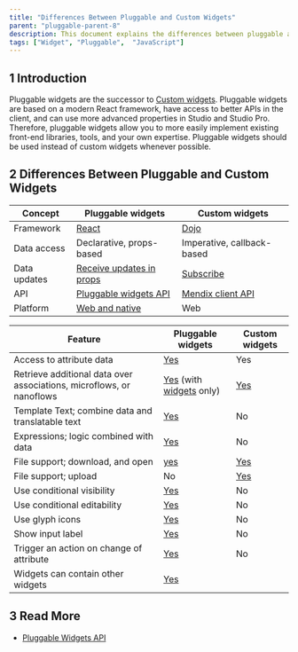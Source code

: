 ```yaml
---
title: "Differences Between Pluggable and Custom Widgets"
parent: "pluggable-parent-8"
description: This document explains the differences between pluggable and custom widgets.
tags: ["Widget", "Pluggable",  "JavaScript"]
---
```


## 1 Introduction

Pluggable widgets are the successor to [Custom widgets](/howto8/extensibility/widget-development). Pluggable widgets are based on a modern React framework, have access to better APIs in the client, and can use more advanced properties in Studio and Studio Pro. Therefore, pluggable widgets allow you to more easily implement existing front-end libraries, tools, and your own expertise. Pluggable widgets should be used instead of custom widgets whenever possible.

## 2 Differences Between Pluggable and Custom Widgets

| Concept      | Pluggable widgets                                                                                     | Custom widgets                                                           |
| ------------ | ----------------------------------------------------------------------------------------------------- | ------------------------------------------------------------------------ |
| Framework    | [React](/apidocs-mxsdk/apidocs/pluggable-widgets#client-component)                                                                         | [Dojo](/howto8/extensibility/widget-development#dojo)                 |
| Data access  | Declarative, props-based                                                                              | Imperative, callback-based                                               |
| Data updates | [Receive updates in props](/apidocs-mxsdk/apidocs/pluggable-widgets-client-apis#dynamic-value) | [Subscribe](https://apidocs.rnd.mendix.com/8/client/mx.data.html#.subscribe) |
| API          | [Pluggable widgets API](/apidocs-mxsdk/apidocs/pluggable-widgets)                                     | [Mendix client API](https://apidocs.rnd.mendix.com/8/client/index.html)                |
| Platform     | [Web and native](/apidocs-mxsdk/apidocs/pluggable-widgets#widget-description)                                                            | Web                                                                      |

| Feature                                                           | Pluggable widgets                                    | Custom widgets                                                        |
| ----------------------------------------------------------------- | ---------------------------------------------------- | --------------------------------------------------------------------- |
| Access to attribute data                                          | [Yes](/apidocs-mxsdk/apidocs/pluggable-widgets-property-types#attribute)    | Yes                                                                   |
| Retrieve additional data over associations, microflows, or nanoflows | [Yes](/apidocs-mxsdk/apidocs/pluggable-widgets-property-types#datasource) (with [widgets](/apidocs-mxsdk/apidocs/pluggable-widgets-property-types#widgets) only)   | [Yes](https://apidocs.rnd.mendix.com/8/client/mx.data.html#.get)          |  |
| Template Text; combine data and translatable text                 | [Yes](/apidocs-mxsdk/apidocs/pluggable-widgets-property-types#texttemplate) | No                                                                    |
| Expressions; logic combined with data                             | [Yes](/apidocs-mxsdk/apidocs/pluggable-widgets-property-types#expression)   | No                                                                    |
| File support; download, and open                           | [yes](/apidocs-mxsdk/apidocs/pluggable-widgets-property-types#file)                                                   | [Yes](https://apidocs.rnd.mendix.com/8/client/mx.data.html#.saveDocument) |
| File support; upload                          | No                                                   | [Yes](https://apidocs.rnd.mendix.com/8/client/mx.data.html#.saveDocument) |
| Use conditional visibility                                        | [Yes](/apidocs-mxsdk/apidocs/pluggable-widgets-property-types#visibility)   | No                                                                    |
| Use conditional editability                                       | [Yes](/apidocs-mxsdk/apidocs/pluggable-widgets-property-types#editability)  | No                                                                    |
| Use glyph icons                                                   | [Yes](/apidocs-mxsdk/apidocs/pluggable-widgets-property-types#icon)         | No                                                                    |
| Show input label                                                  | [Yes](/apidocs-mxsdk/apidocs/pluggable-widgets-property-types#label)        | No                                                                    |
| Trigger an action on change of attribute                          | [Yes](/apidocs-mxsdk/apidocs/pluggable-widgets-property-types#attribute)    | No                                                                    |
| Widgets can contain other widgets                                 | [Yes](/apidocs-mxsdk/apidocs/pluggable-widgets-property-types#widgets)   


## 3 Read More

* [Pluggable Widgets API](/apidocs-mxsdk/apidocs/pluggable-widgets)

